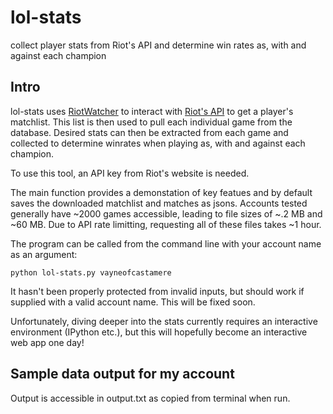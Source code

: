 # lol-stats
collect player stats from Riot's API and determine win rates as, with and against each champion

## Intro

lol-stats uses [RiotWatcher](https://github.com/pseudonym117/Riot-Watcher) to interact with [Riot's API](https://developer.riotgames.com/apis) to get a player's matchlist. This list is then used to pull each individual game from the database. Desired stats can then be extracted from each game and collected to determine winrates when playing as, with and against each champion.

To use this tool, an API key from Riot's website is needed.

The main function provides a demonstation of key featues and by default saves the downloaded matchlist and matches as jsons. Accounts tested generally have ~2000 games accessible, leading to file sizes of ~.2 MB and ~60 MB. Due to API rate limitting, requesting all of these files takes ~1 hour.

The program can be called from the command line with your account name as an argument:

    python lol-stats.py vayneofcastamere
  
It hasn't been properly protected from invalid inputs, but should work if supplied with a valid account name. This will be fixed soon.

Unfortunately, diving deeper into the stats currently requires an interactive environment (IPython etc.), but this will hopefully become an interactive web app one day!

## Sample data output for my account

Output is accessible in output.txt as copied from terminal when run.
